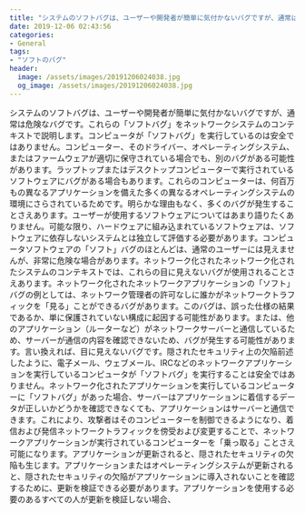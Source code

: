 ```yaml
---
title: "システムのソフトバグは、ユーザーや開発者が簡単に気付かないバグですが、通常は危険なバグです。"
date: 2019-12-06 02:43:56
categories:
- General
tags:
- "ソフトのバグ"
header:
  image: /assets/images/20191206024038.jpg
  og_image: /assets/images/20191206024038.jpg
---
```


システムのソフトバグは、ユーザーや開発者が簡単に気付かないバグですが、通常は危険なバグです。これらの「ソフトバグ」をネットワークシステムのコンテキストで説明します。コンピュータが「ソフトバグ」を実行しているのは安全ではありません。コンピューター、そのドライバー、オペレーティングシステム、またはファームウェアが適切に保守されている場合でも、別のバグがある可能性があります。ラップトップまたはデスクトップコンピューターで実行されているソフトウェアにバグがある場合もあります。これらのコンピューターは、何百万もの異なるアプリケーションを備えた多くの異なるオペレーティングシステムの環境にさらされているためです。明らかな理由もなく、多くのバグが発生することさえあります。ユーザーが使用するソフトウェアについてはあまり語りたくありません。可能な限り、ハードウェアに組み込まれているソフトウェアは、ソフトウェアに依存しないシステムとは独立して評価する必要があります。コンピュータソフトウェアの「ソフト」バグのほとんどは、通常のユーザーには見えませんが、非常に危険な場合があります。ネットワーク化されたネットワーク化されたシステムのコンテキストでは、これらの目に見えないバグが使用されることさえあります。ネットワーク化されたネットワークアプリケーションの「ソフト」バグの例としては、ネットワーク管理者の許可なしに誰かがネットワークトラフィックを「見る」ことができるバグがあります。このバグは、誤った仕様の結果であるか、単に保護されていない構成に起因する可能性があります。または、他のアプリケーション（ルーターなど）がネットワークサーバーと通信しているため、サーバーが通信の内容を確認できないため、バグが発生する可能性があります。言い換えれば、目に見えないバグです。隠されたセキュリティ上の欠陥前述したように、電子メール、ウェブメール、IRCなどのネットワークアプリケーションを実行しているコンピュータが「ソフトバグ」を実行することは安全ではありません。ネットワーク化されたアプリケーションを実行しているコンピューターに「ソフトバグ」があった場合、サーバーはアプリケーションに着信するデータが正しいかどうかを確認できなくても、アプリケーションはサーバーと通信できます。これにより、攻撃者はそのコンピューターを制御できるようになり、着信および発信ネットワークトラフィックを傍受および変更することで、ネットワークアプリケーションが実行されているコンピューターを「乗っ取る」ことさえ可能になります。アプリケーションが更新されると、隠されたセキュリティの欠陥も生じます。アプリケーションまたはオペレーティングシステムが更新されると、隠されたセキュリティの欠陥がアプリケーションに導入されないことを確認するために、更新を検証できる必要があります。アプリケーションを使用する必要のあるすべての人が更新を検証しない場合、
